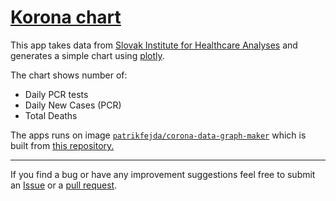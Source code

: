 # [Korona chart](https://patrikfejda.github.io/korona/)

This app takes data from [Slovak Institute for Healthcare Analyses](https://github.com/Institut-Zdravotnych-Analyz/covid19-data) and generates a simple chart using [plotly](https://plotly.com/).

The chart shows number of:
- Daily PCR tests 
- Daily New Cases (PCR)
- Total Deaths

The apps runs on image [`patrikfejda/corona-data-graph-maker`](https://hub.docker.com/repository/docker/patrikfejda/corona-data-graph-maker) which is built from [this repository.](https://github.com/patrikfejda/korona)



---
If you find a bug or have any improvement suggestions feel free to submit an [Issue](https://github.com/patrikfejda/korona/issues) or a [pull request](https://github.com/patrikfejda/korona/pulls).
